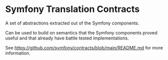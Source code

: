 Symfony Translation Contracts
=

A set of abstractions extracted out of the Symfony components.

Can be used to build on semantics that the Symfony components proved useful and
that already have battle tested implementations.

See https://github.com/symfony/contracts/blob/main/README.md for more information.
